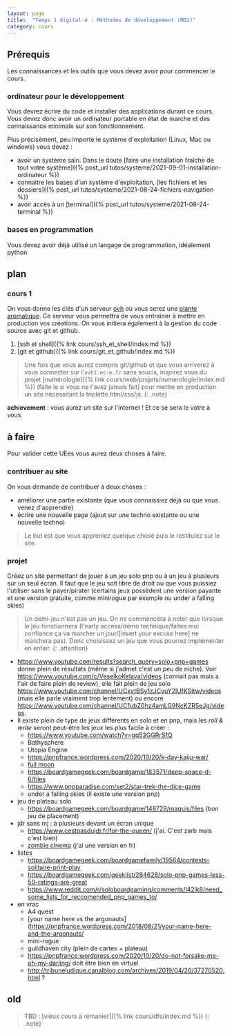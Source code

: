 ```yaml
---
layout: page
title:  "Temps 1 digital·e : Méthodes de développement (MD2)"
category: cours
---
```



## Prérequis

Les connaissances et les outils que vous devez avoir pour commencer le cours.

### ordinateur pour le développement

Vous devrez écrire du code et installer des applications durant ce cours. Vous devez donc avoir un ordinateur portable en état de marche et des connaissance minimale sur son fonctionnement.

Plus précisément, peu importe le système d'exploitation (Linux, Mac ou windows) vous devez :

* avoir un système sain. Dans le doute [faire une installation fraîche de tout votre système]({% post_url tutos/systeme/2021-09-01-installation-ordinateur %})
* connaitre les bases d'un système d'exploitation, [les fichiers et les dossiers]({% post_url tutos/systeme/2021-08-24-fichiers-navigation %})
* avoir accès à un [terminal]({% post_url tutos/systeme/2021-08-24-terminal %})

### bases en programmation

Vous devez avoir déjà utilisé un langage de programmation, idéalement python

## plan

### cours 1

On vous donne les clés d'un serveur [ovh](https://www.ovh.com/fr/) où vous serez une [plante aromatique](https://fr.wikipedia.org/wiki/Plante_aromatique). Ce serveur vous permettra de vous entrainer à mettre en production vos créations. On vous initiera également à la gestion du code source avec git et github.

1. [ssh et shell]({% link cours/ssh_et_shell/index.md %})
2. [git et github]({% link cours/git_et_github/index.md %})

> Une fois que vous aurez compris git/github et que vous arriverez à vous connecter sur l'`ovh1.ec-m.fr` sans soucis, inspirez vous du projet [numérologie]({% link cours/web/projets/numerologie/index.md %}) (faite le si vous ne l'avez jamais fait) pour mettre en production un site nécessitant la triplette html/css/js.
{: .note}

**achievement** : vous aurez un site sur l'internet ! Et ce se sera le votre à vous.

## à faire

Pour valider cette UEes vous aurez deux choses à faire.

### contribuer au site

On vous demande de contribuer à deux choses :

* améliorer une partie existante (que vous connaissiez déjà ou que vous venez d'apprendre)
* écrire une nouvelle page (ajout sur une techno existante ou une nouvelle techno)

> Le but est que vous appreniez quelque chose puis le restituiez sur le site. 

### projet

Créez un site permettant de jouer à un jeu solo pnp ou à un jeu à plusieurs sur un seul écran. Il faut que le jeu soit libre de droit ou que vous puissiez l'utiliser sans le payer/pirater (certains jeux possèdent une version payante et une version gratuite, comme minirogue par exemple ou under a falling skies)

> Un demi-jeu n'est pas un jeu. On ne commencera à noter que lorsque le jeu fonctionnera (l'early access/démo technique/faites moi confiance ça va marcher un jour/[insert your excuse here] ne marchera pas). 
> Donc choisissez un jeu que vous pourrez implémenter en entier.
{: .attention}

* <https://www.youtube.com/results?search_query=solo+pnp+games> donne plein de résultats (même si j'admet c'est *un peu* de niche). Voir <https://www.youtube.com/c/VeselkoKelava/videos> (connait pas mais a l'air de faire plein de review), elle fait plein de jeu solo <https://www.youtube.com/channel/UCxvtBSy1zJCvuY2lUfKSltw/videos> (mais elle parle vraiment trop lentement) ou encore <https://www.youtube.com/channel/UC1ubZ0hz4amLG9NcKZR5eJg/videos>.
* Il existe plein de type de jeux différents en solo et en pnp, mais les *roll & write* seront peut-être les jeux les plus facile à créer :
  * <https://www.youtube.com/watch?v=gq53GGRrS1Q>
  * Bathysphere
  * Utopia Engine
  * <https://pnpfrance.wordpress.com/2020/10/20/k-day-kaiju-war/>
  * [full moon](https://witchwaygames.com/full-moon-the-beast-of-gevaudan/)
  * <https://boardgamegeek.com/boardgame/183571/deep-space-d-6/files>
  * <https://www.pnpparadise.com/set2/star-trek-the-dice-game>
  * under a falling skies (il existe une version pnp)
* jeu de plateau solo
  * <https://boardgamegeek.com/boardgame/148729/maquis/files> (bon jeu de placement)
* jdr sans mj : à plusieurs devant un écran unique 
  * <https://www.cestpasdujdr.fr/for-the-queen/> (j'ai. C'est zarb mais c'est bien)
  * [zombie cinema](https://www.arkenstonepublishing.net/zombiecinema/) (j'ai une version en fr)
* listes
  * <https://boardgamegeek.com/boardgamefamily/19564/contests-solitaire-print-play>
  * <https://boardgamegeek.com/geeklist/284628/solo-pnp-games-less-50-ratings-are-great>
  * <https://www.reddit.com/r/soloboardgaming/comments/l42lk8/need_some_lists_for_reccomended_pnp_games_to/>
* en vrac
  * A4 quest
  * [your name here vs the argonauts](https://pnpfrance.wordpress.com/2018/08/21/your-name-here-and-the-argonauts/
  * mini-rogue
  * guildhaven city (plein de cartes + plateau)
  * <https://pnpfrance.wordpress.com/2020/10/20/do-not-forsake-me-oh-my-darling/> doit être bien en virtuel
  * <http://tribuneludique.canalblog.com/archives/2019/04/20/37270520.html> ?


## old

> TBD : [vieux cours à remanier]({% link cours/dfs/index.md %})
{: .note}

